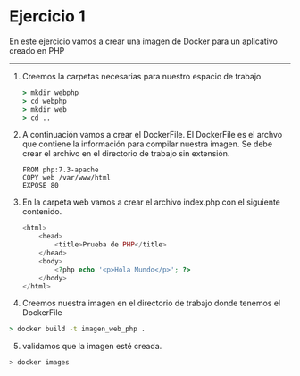 # Ejercicio 1

En este ejercicio vamos a crear una imagen de Docker para un aplicativo creado en PHP

---

1. Creemos la carpetas necesarias para nuestro espacio de trabajo

    ```cmd
    > mkdir webphp
    > cd webphp
    > mkdir web
    > cd ..    
    ```
2. A continuación vamos a crear el DockerFile. El DockerFile es el archvo que contiene la información para compilar nuestra imagen. Se debe crear el archivo en el directorio de trabajo sin extensión.
 
    ```
    FROM php:7.3-apache
    COPY web /var/www/html
    EXPOSE 80
    ```
3. En la carpeta web vamos a crear el archivo index.php con el siguiente contenido.

    ```php
    <html>
        <head>
            <title>Prueba de PHP</title>
        </head>
        <body>
            <?php echo '<p>Hola Mundo</p>'; ?>
        </body>
    </html>
    ```


4. Creemos nuestra imagen en el directorio de trabajo donde tenemos el DockerFile

```cmd
> docker build -t imagen_web_php .
```

5. validamos que la imagen esté creada.

```
> docker images
```